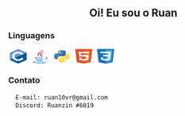 <!-- APRESENTAÇÃO -->
  <div>
    <h2 align="center">Oi! Eu sou o Ruan</h2>
  </div>

<!-- <div style="display: inline_block"> -->


  
<!-- Linguagens -->
  <div>
    <h3>Linguagens</h3>
    <div>
      <img align="center" alt="C" height="30" width="40" src="https://raw.githubusercontent.com/devicons/devicon/master/icons/c/c-original.svg">
      <img align="center" alt="Java" height="30" width="40" src="https://raw.githubusercontent.com/devicons/devicon/master/icons/java/java-original.svg">
      <img align="center" alt="Python" height="30" width="40" src="https://raw.githubusercontent.com/devicons/devicon/master/icons/python/python-original.svg">
      <img align="center" alt="HTML" height="30" width="40" src="https://raw.githubusercontent.com/devicons/devicon/master/icons/html5/html5-original.svg">
      <img align="center" alt="CSS" height="30" width="40" src="https://raw.githubusercontent.com/devicons/devicon/master/icons/css3/css3-original.svg">
    </div>
  </div>
  
<!-- Contate-me -->

  <div>
    <h3>Contato</h3>
  
      E-mail: ruan10vr@gmail.com
      Discord: Ruanzin #6019

  </div>
  
<!-- STATUS GITHUB -->
#
<!--   <details>
    <summary>Github Status</summary>
    <br>

    <div align="center">
      <a href="https://github.com/RuanVR">
      <img height="180em" src="https://github-readme-streak-stats.herokuapp.com?    user=RuanVR&theme=dark&hide_border=true&stroke=645BEB&ring=645BEB&fire=645BEB&currStreakLabel=645BEB"/>
      <img height="180em" src="https://github-readme-stats.vercel.app/api/top-langs/?username=RuanVR&layout=compact&langs_count=7&theme=dark"/>
    </div>
  </details> -->
